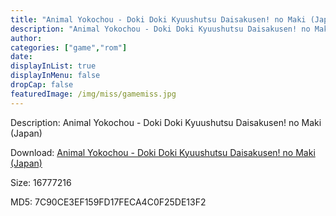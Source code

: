 ```yaml
---
title: "Animal Yokochou - Doki Doki Kyuushutsu Daisakusen! no Maki (Japan)"
description: "Animal Yokochou - Doki Doki Kyuushutsu Daisakusen! no Maki (Japan)"
author: 
categories: ["game","rom"]
date: 
displayInList: true
displayInMenu: false
dropCap: false
featuredImage: /img/miss/gamemiss.jpg
---
```


Description: Animal Yokochou - Doki Doki Kyuushutsu Daisakusen! no Maki (Japan)

Download: <a style="text-decoration:underline;" href="https://mega.nz/#!aPR0FQYC!oNecHEddGm_GEzVfw1QPHboTf1WyAAFTc0NNYESz_cc" target = "_blank" rel = "nofollow" > Animal Yokochou - Doki Doki Kyuushutsu Daisakusen! no Maki (Japan)</a>

Size: 16777216

MD5: 7C90CE3EF159FD17FECA4C0F25DE13F2

